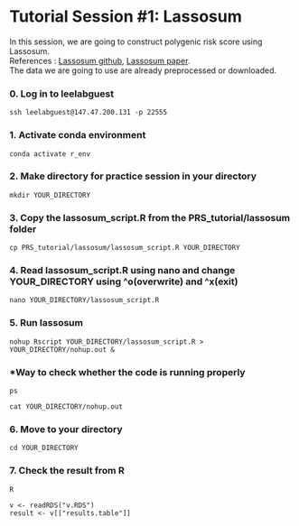 # Tutorial Session #1: Lassosum

In this session, we are going to construct polygenic risk score using Lassosum. \
References : [Lassosum github](https://github.com/tshmak/lassosum), [Lassosum paper](https://onlinelibrary.wiley.com/doi/abs/10.1002/gepi.22050). \
The data we are going to use are already preprocessed or downloaded.

### 0. Log in to leelabguest
``` 
ssh leelabguest@147.47.200.131 -p 22555
```

### 1. Activate conda environment
``` 
conda activate r_env
``` 

### 2. Make directory for practice session in your directory
``` 
mkdir YOUR_DIRECTORY
``` 

### 3. Copy the lassosum_script.R from the PRS_tutorial/lassosum folder
``` 
cp PRS_tutorial/lassosum/lassosum_script.R YOUR_DIRECTORY
``` 

### 4. Read lassosum_script.R using nano and change YOUR_DIRECTORY using ^o(overwrite) and ^x(exit)
```
nano YOUR_DIRECTORY/lassosum_script.R
```

### 5. Run lassosum
```
nohup Rscript YOUR_DIRECTORY/lassosum_script.R > YOUR_DIRECTORY/nohup.out & 
```

### *Way to check whether the code is running properly 
```
ps
```
```
cat YOUR_DIRECTORY/nohup.out
```

### 6. Move to your directory 
```
cd YOUR_DIRECTORY
```

### 7. Check the result from R
```
R
```
```
v <- readRDS("v.RDS")
result <- v[["results.table"]]
```
